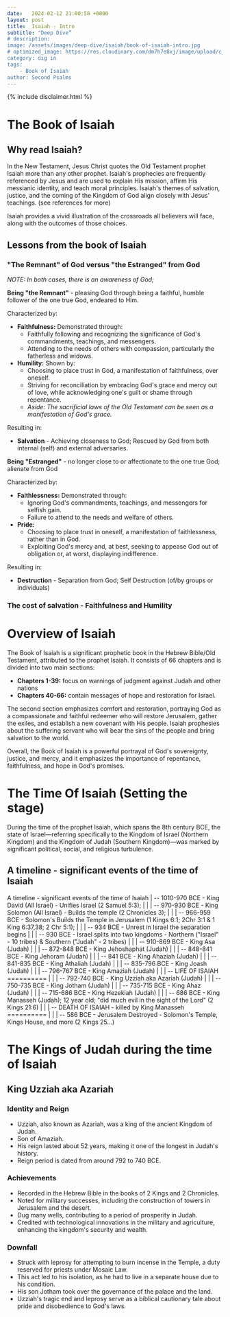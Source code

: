 ```yaml
---
date:   2024-02-12 21:00:58 +0000
layout: post
title:  Isaiah - Intro
subtitle: "Deep Dive”
# description: 
image: /assets/images/deep-dive/isaiah/book-of-isaiah-intro.jpg
# optimized_image: https://res.cloudinary.com/dm7h7e8xj/image/upload/c_scale,w_380/v1559821647/theme2_ylcxxz.jpg
category: dig in
tags:
	- Book of Isaiah
author: Second Psalms
---
```


{% include disclaimer.html %}

# The Book of Isaiah

## Why read Isaiah?

In the New Testament, Jesus Christ quotes the Old Testament prophet Isaiah more than any other prophet. Isaiah's prophecies are frequently referenced by Jesus and are used to explain His mission, affirm His messianic identity, and teach moral principles. Isaiah's themes of salvation, justice, and the coming of the Kingdom of God align closely with Jesus' teachings. (see references for more)

Isaiah provides a vivid illustration of the crossroads all believers will face, along with the outcomes of those choices.

## Lessons from the book of Isaiah

### "The Remnant" of God versus "the Estranged" from God
*NOTE: In both cases, there is an awareness of God;*

**Being "the Remnant"** - pleasing God through being a faithful, humble follower of the one true God, endeared to Him.

Characterized by:
- **Faithfulness:** Demonstrated through:
  - Faithfully following and recognizing the significance of God's commandments, teachings, and messengers.
  - Attending to the needs of others with compassion, particularly the fatherless and widows.
- **Humility:** Shown by:
  - Choosing to place trust in God, a manifestation of faithfulness, over oneself.
  - Striving for reconciliation by embracing God's grace and mercy out of love, while acknowledging one's guilt or shame through repentance.
  - *Aside: The sacrificial laws of the Old Testament can be seen as a manifestation of God's grace.*

Resulting in:
- **Salvation** - Achieving closeness to God; Rescued by God from both internal (self) and external adversaries.

**Being "Estranged"** - no longer close to or affectionate to the one true God; alienate from God

Characterized by:
- **Faithlessness:** Demonstrated through:
  - Ignoring God's commandments, teachings, and messengers for selfish gain.
  - Failure to attend to the needs and welfare of others.
- **Pride:**
  - Choosing to place trust in oneself, a manifestation of faithlessness, rather than in God.
  - Exploiting God's mercy and, at best, seeking to appease God out of obligation or, at worst, displaying indifference.

Resulting in:
- **Destruction** - Separation from God; Self Destruction (of/by groups or individuals)

### The cost of salvation - Faithfulness and Humility

# Overview of Isaiah

The Book of Isaiah is a significant prophetic book in the Hebrew Bible/Old Testament, attributed to the prophet Isaiah. It consists of 66 chapters and is divided into two main sections:

- **Chapters 1-39:** focus on warnings of judgment against Judah and other nations
- **Chapters 40-66:** contain messages of hope and restoration for Israel.

The second section emphasizes comfort and restoration, portraying God as a compassionate and faithful redeemer who will restore Jerusalem, gather the exiles, and establish a new covenant with His people. Isaiah prophesies about the suffering servant who will bear the sins of the people and bring salvation to the world.

Overall, the Book of Isaiah is a powerful portrayal of God's sovereignty, justice, and mercy, and it emphasizes the importance of repentance, faithfulness, and hope in God's promises.

# The Time Of Isaiah (Setting the stage)

During the time of the prophet Isaiah, which spans the 8th century BCE, the state of Israel—referring specifically to the Kingdom of Israel (Northern Kingdom) and the Kingdom of Judah (Southern Kingdom)—was marked by significant political, social, and religious turbulence.

## A timeline - significant events of the time of Isaiah

A timeline - significant events of the time of Isaiah
| -- 1010-970 BCE - King David (All Israel) - Unifies Israel (2 Samuel 5:3);
|
|
| -- 970-930 BCE - King Solomon (All Israel) - Builds the temple (2 Chronicles 3);
|
|
| -- 966-959 BCE - Solomon's Builds the Temple in Jerusalem (1 Kings 6:1; 2Chr 3:1 & 1 King 6:37,38; 2 Chr 5:1);
|
|
| -- 934 BCE - Unrest in Israel the separation begins
|
|
| -- 930 BCE - Israel splits into two kingdoms - Northern ("Israel" - 10 tribes) & Southern ("Judah" - 2 tribes)
|
|
| -- 910-869 BCE - King Asa (Judah)
|
|
| -- 872-848 BCE - King Jehoshaphat (Judah)
|
|
| -- 848-841 BCE - King Jehoram (Judah)
|
|
| -- 841 BCE - King Ahaziah (Judah)
|
|
| -- 841-835 BCE - King Athaliah (Judah)
|
|
| -- 835-796 BCE - King Joash (Judah)
|
|
| -- 796-767 BCE - King Amaziah (Judah)
|
|
| -- LIFE OF ISAIAH ==========
|
|
| -- 792-740 BCE - King Uzziah aka Azariah (Judah)
|
|
| -- 750-735 BCE - King Jotham (Judah)
|
|
| -- 735-715 BCE - King Ahaz (Judah)
|
|
| -- 715-686 BCE - King Hezekiah (Judah)
|
|
| -- 686 BCE - King Manasseh (Judah); 12 year old; "did much evil in the sight of the Lord" (2 Kings 21:6)
|
|
| -- DEATH OF ISAIAH - killed by King Manasseh ==========
|
|
| -- 586 BCE - Jerusalem Destroyed - Solomon's Temple, Kings House, and more (2 Kings 25...)


# The Kings of Judah during the time of Isaiah

## King Uzziah aka Azariah

### Identity and Reign

- Uzziah, also known as Azariah, was a king of the ancient Kingdom of Judah.
- Son of Amaziah.
- His reign lasted about 52 years, making it one of the longest in Judah's history.
- Reign period is dated from around 792 to 740 BCE.

### Achievements

- Recorded in the Hebrew Bible in the books of 2 Kings and 2 Chronicles.
- Noted for military successes, including the construction of towers in Jerusalem and the desert.
- Dug many wells, contributing to a period of prosperity in Judah.
- Credited with technological innovations in the military and agriculture, enhancing the kingdom's security and wealth.

### Downfall

- Struck with leprosy for attempting to burn incense in the Temple, a duty reserved for priests under Mosaic Law.
- This act led to his isolation, as he had to live in a separate house due to his condition.
- His son Jotham took over the governance of the palace and the land.
- Uzziah's tragic end and leprosy serve as a biblical cautionary tale about pride and disobedience to God's laws.
